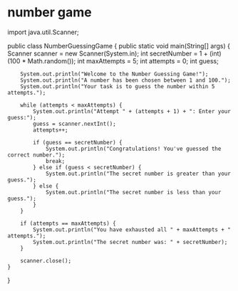 # number game
import java.util.Scanner;

public class NumberGuessingGame {
    public static void main(String[] args) {
        Scanner scanner = new Scanner(System.in);
        int secretNumber = 1 + (int) (100 * Math.random());
        int maxAttempts = 5;
        int attempts = 0;
        int guess;

        System.out.println("Welcome to the Number Guessing Game!");
        System.out.println("A number has been chosen between 1 and 100.");
        System.out.println("Your task is to guess the number within 5 attempts.");

        while (attempts < maxAttempts) {
            System.out.println("Attempt " + (attempts + 1) + ": Enter your guess:");
            guess = scanner.nextInt();
            attempts++;

            if (guess == secretNumber) {
                System.out.println("Congratulations! You've guessed the correct number.");
                break;
            } else if (guess < secretNumber) {
                System.out.println("The secret number is greater than your guess.");
            } else {
                System.out.println("The secret number is less than your guess.");
            }
        }

        if (attempts == maxAttempts) {
            System.out.println("You have exhausted all " + maxAttempts + " attempts.");
            System.out.println("The secret number was: " + secretNumber);
        }

        scanner.close();
    }
}
